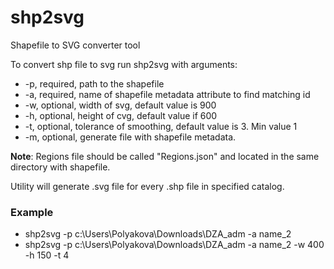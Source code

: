 shp2svg
=======

Shapefile to SVG converter tool

To convert shp file to svg run shp2svg with arguments:
* -p, required, path to the shapefile 
* -a, required, name of shapefile metadata attribute to find matching id
* -w, optional, width of svg, default value is 900
* -h, optional, height of cvg, default value if 600
* -t, optional, tolerance of smoothing, default value is 3. Min value 1
* -m, optional, generate file with shapefile metadata.

**Note**: Regions file should be called "Regions.json" and located in the same directory with shapefile.

Utility will generate .svg file for every .shp file in specified catalog.

### Example
* shp2svg -p c:\Users\Polyakova\Downloads\DZA_adm -a name_2
* shp2svg -p c:\Users\Polyakova\Downloads\DZA_adm -a name_2 -w 400 -h 150 -t 4

